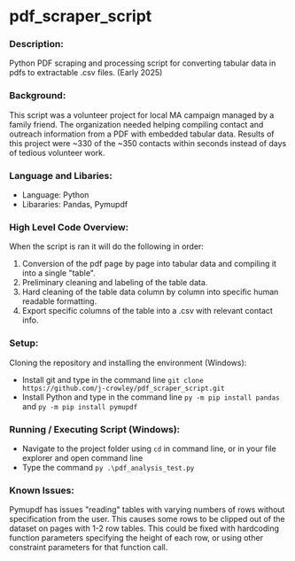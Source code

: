 # pdf_scraper_script
### Description:
Python PDF scraping and processing script for converting tabular data in pdfs to extractable .csv files. (Early 2025)

### Background: 
This script was a volunteer project for local MA campaign managed by a family friend. The organization needed helping compiling contact and outreach information from a PDF with embedded tabular data. Results of this project were ~330 of the ~350 contacts within seconds instead of days of tedious volunteer work.

### Language and Libaries: 
- Language: Python
- Libararies: Pandas, Pymupdf

### High Level Code Overview: 
When the script is ran it will do the following in order: 
1. Conversion of the pdf page by page into tabular data and compiling it into a single "table".
2. Preliminary cleaning and labeling of the table data.
3. Hard cleaning of the table data column by column into specific human readable formatting.
4. Export specific columns of the table into a .csv with relevant contact info.

### Setup:
Cloning the repository and installing the environment (Windows):
- Install git and type in the command line `git clone https://github.com/j-crowley/pdf_scraper_script.git`
- Install Python and type in the command line `py -m pip install pandas` and `py -m pip install pymupdf`

### Running / Executing Script (Windows): 
- Navigate to the project folder using `cd` in command line, or in your file explorer and open command line
- Type the command `py .\pdf_analysis_test.py`

### Known Issues: 
Pymupdf has issues "reading" tables with varying numbers of rows without specification from the user. This causes some rows to be clipped out of the dataset on pages with 1-2 row tables. This could be fixed with hardcoding function parameters specifying the height of each row, or using other constraint parameters for that function call.
